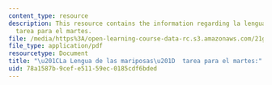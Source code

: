 ```yaml
---
content_type: resource
description: This resource contains the information regarding la lengua de las mariposas
  tarea para el martes.
file: /media/https%3A/open-learning-course-data-rc.s3.amazonaws.com/21g-716-introduction-to-contemporary-hispanic-literature-spring-2005/78a1587b9cefe51159ec0185cdf6bded_MIT21G_716S05_rivas_quest.pdf
file_type: application/pdf
resourcetype: Document
title: "\u201CLa Lengua de las mariposas\u201D  tarea para el martes:"
uid: 78a1587b-9cef-e511-59ec-0185cdf6bded
---
```

